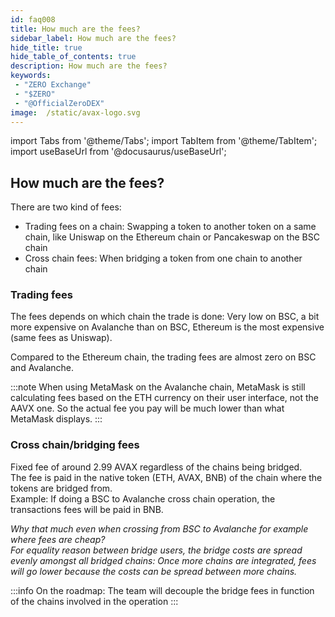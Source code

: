 ```yaml
---
id: faq008
title: How much are the fees?
sidebar_label: How much are the fees?
hide_title: true
hide_table_of_contents: true
description: How much are the fees?
keywords:
 - "ZERO Exchange"
 - "$ZERO"
 - "@OfficialZeroDEX"
image:  /static/avax-logo.svg
---
```


import Tabs from '@theme/Tabs';
import TabItem from '@theme/TabItem';
import useBaseUrl from '@docusaurus/useBaseUrl';

## How much are the fees?

There are two kind of fees:
 * Trading fees on a chain: Swapping a token to another token on a same chain, like Uniswap on the Ethereum chain or Pancakeswap on the BSC chain
 * Cross chain fees: When bridging a token from one chain to another chain

### Trading fees

The fees depends on which chain the trade is done: Very low on BSC, a bit more expensive on Avalanche than on BSC, Ethereum is the most expensive (same fees as Uniswap).

Compared to the Ethereum chain, the trading fees are almost zero on BSC and Avalanche.

:::note
When using MetaMask on the Avalanche chain, MetaMask is still calculating fees based on the ETH currency on their user interface, not the AAVX one.  So the actual fee you pay will be much lower than what MetaMask displays.
:::

### Cross chain/bridging fees

Fixed fee of around 2.99 AVAX regardless of the chains being bridged.  
The fee is paid in the native token (ETH, AVAX, BNB) of the chain where the tokens are bridged from.  
Example: If doing a BSC to Avalanche cross chain operation, the transactions fees will be paid in BNB.

_Why that much even when crossing from BSC to Avalanche for example where fees are cheap?  
 For equality reason between bridge users, the bridge costs are spread evenly amongst all bridged chains: Once more chains are integrated, fees will go lower because the costs can be spread between more chains._

:::info
On the roadmap: The team will decouple the bridge fees in function of the chains involved in the operation
:::
